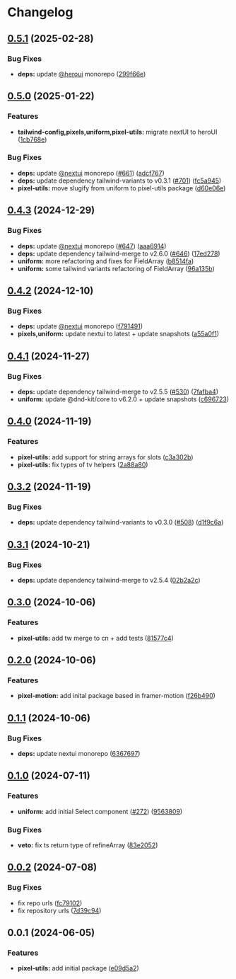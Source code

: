 # Changelog

## [0.5.1](https://github.com/fuf-stack/pixels/compare/pixel-utils-v0.5.0...pixel-utils-v0.5.1) (2025-02-28)


### Bug Fixes

* **deps:** update [@heroui](https://github.com/heroui) monorepo ([299f66e](https://github.com/fuf-stack/pixels/commit/299f66efad44c85ee157053b12a56245b96b2bf0))

## [0.5.0](https://github.com/fuf-stack/pixels/compare/pixel-utils-v0.4.3...pixel-utils-v0.5.0) (2025-01-22)


### Features

* **tailwind-config,pixels,uniform,pixel-utils:** migrate nextUI to heroUI ([1cb768e](https://github.com/fuf-stack/pixels/commit/1cb768e83f8a2c8589c81886d6f8065b239f855b))


### Bug Fixes

* **deps:** update [@nextui](https://github.com/nextui) monorepo ([#661](https://github.com/fuf-stack/pixels/issues/661)) ([adcf767](https://github.com/fuf-stack/pixels/commit/adcf767ab176a2345f969641c398601a76368c9d))
* **deps:** update dependency tailwind-variants to v0.3.1 ([#701](https://github.com/fuf-stack/pixels/issues/701)) ([fc5a945](https://github.com/fuf-stack/pixels/commit/fc5a94553e6153d62f492ea75b36203b95edef30))
* **pixel-utils:** move slugify from uniform to pixel-utils package ([d60e06e](https://github.com/fuf-stack/pixels/commit/d60e06e4ea43614ac2166fbb1e91331a27b67906))

## [0.4.3](https://github.com/fuf-stack/pixels/compare/pixel-utils-v0.4.2...pixel-utils-v0.4.3) (2024-12-29)


### Bug Fixes

* **deps:** update [@nextui](https://github.com/nextui) monorepo ([#647](https://github.com/fuf-stack/pixels/issues/647)) ([aaa6914](https://github.com/fuf-stack/pixels/commit/aaa69144cd2d0fd4b22b6b03f632f2fdc8dbe1cf))
* **deps:** update dependency tailwind-merge to v2.6.0 ([#646](https://github.com/fuf-stack/pixels/issues/646)) ([17ed278](https://github.com/fuf-stack/pixels/commit/17ed2788e40c8776ea805794ef03895f5ab5ba06))
* **uniform:** more refactoring and fixes for FieldArray ([b8514fa](https://github.com/fuf-stack/pixels/commit/b8514fa7833aa09bc9da91abf98e18186d3e0fb3))
* **uniform:** some tailwind variants refactoring of FieldArray ([96a135b](https://github.com/fuf-stack/pixels/commit/96a135bc5a6d169a4d0da2421fb8b2b4987f698b))

## [0.4.2](https://github.com/fuf-stack/pixels/compare/pixel-utils-v0.4.1...pixel-utils-v0.4.2) (2024-12-10)


### Bug Fixes

* **deps:** update [@nextui](https://github.com/nextui) monorepo ([f791491](https://github.com/fuf-stack/pixels/commit/f791491ded1ef916323e4e4560b0b0ed69801021))
* **pixels,uniform:** update nextui to latest + update snapshots ([a55a0f1](https://github.com/fuf-stack/pixels/commit/a55a0f12375a61d67a67df5833712fcdf0f89cb2))

## [0.4.1](https://github.com/fuf-stack/pixels/compare/pixel-utils-v0.4.0...pixel-utils-v0.4.1) (2024-11-27)


### Bug Fixes

* **deps:** update dependency tailwind-merge to v2.5.5 ([#530](https://github.com/fuf-stack/pixels/issues/530)) ([7fafba4](https://github.com/fuf-stack/pixels/commit/7fafba41cc4ea7089bcbb6c4f582756b9699b6b6))
* **uniform:** update @dnd-kit/core to v6.2.0 + update snapshots ([c696723](https://github.com/fuf-stack/pixels/commit/c69672378df5a3a6889c05329dda83a56fe04a61))

## [0.4.0](https://github.com/fuf-stack/uniform/compare/pixel-utils-v0.3.2...pixel-utils-v0.4.0) (2024-11-19)


### Features

* **pixel-utils:** add support for string arrays for slots ([c3a302b](https://github.com/fuf-stack/uniform/commit/c3a302be3be6076571885b7d9239e41805e66b05))
* **pixel-utils:** fix types of tv helpers ([2a88a80](https://github.com/fuf-stack/uniform/commit/2a88a807e01049a5b9e6be7aaf47d6e4cb7d3886))

## [0.3.2](https://github.com/fuf-stack/uniform/compare/pixel-utils-v0.3.1...pixel-utils-v0.3.2) (2024-11-19)


### Bug Fixes

* **deps:** update dependency tailwind-variants to v0.3.0 ([#508](https://github.com/fuf-stack/uniform/issues/508)) ([d1f9c6a](https://github.com/fuf-stack/uniform/commit/d1f9c6a2bb03472983028b9a5400dcdf1728c0e2))

## [0.3.1](https://github.com/fuf-stack/uniform/compare/pixel-utils-v0.3.0...pixel-utils-v0.3.1) (2024-10-21)


### Bug Fixes

* **deps:** update dependency tailwind-merge to v2.5.4 ([02b2a2c](https://github.com/fuf-stack/uniform/commit/02b2a2cb3c6cf37c18d3bae2c14efa90be0e9e10))

## [0.3.0](https://github.com/fuf-stack/uniform/compare/pixel-utils-v0.2.0...pixel-utils-v0.3.0) (2024-10-06)


### Features

* **pixel-utils:** add tw merge to cn + add tests ([81577c4](https://github.com/fuf-stack/uniform/commit/81577c449c5834ffdadf3ba5dc01d8c78c229020))

## [0.2.0](https://github.com/fuf-stack/uniform/compare/pixel-utils-v0.1.1...pixel-utils-v0.2.0) (2024-10-06)


### Features

* **pixel-motion:** add inital package based in framer-motion ([f26b490](https://github.com/fuf-stack/uniform/commit/f26b490cdd1441575e4d9c6ddaaed8210451e7c5))

## [0.1.1](https://github.com/fuf-stack/uniform/compare/pixel-utils-v0.1.0...pixel-utils-v0.1.1) (2024-10-06)


### Bug Fixes

* **deps:** update nextui monorepo ([6367697](https://github.com/fuf-stack/uniform/commit/6367697e77c933d020edff52b98f533cec1c8520))

## [0.1.0](https://github.com/fuf-stack/uniform/compare/pixel-utils-v0.0.2...pixel-utils-v0.1.0) (2024-07-11)


### Features

* **uniform:** add initial Select component  ([#272](https://github.com/fuf-stack/uniform/issues/272)) ([9563809](https://github.com/fuf-stack/uniform/commit/95638095a7b9e25f191e4455ec35947510c17251))


### Bug Fixes

* **veto:** fix ts return type of refineArray ([83e2052](https://github.com/fuf-stack/uniform/commit/83e2052d851dae9098c737a89aa186bd360463e1))

## [0.0.2](https://github.com/fuf-stack/uniform/compare/pixel-utils-v0.0.1...pixel-utils-v0.0.2) (2024-07-08)

### Bug Fixes

- fix repo urls ([fc79102](https://github.com/fuf-stack/uniform/commit/fc791022cf9bdc72234f6e16013bcc0aa382f174))
- fix repository urls ([7d39c94](https://github.com/fuf-stack/uniform/commit/7d39c94bc3b73dd8820024db3ec6b131d9970f54))

## 0.0.1 (2024-06-05)

### Features

- **pixel-utils:** add initial package ([e09d5a2](https://github.com/fuf-stack/uniform/commit/e09d5a2f1092f5a0f7bb006eac332a5cb38d1fd9))
